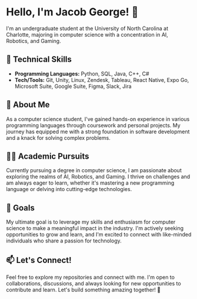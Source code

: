 # Hello, I'm Jacob George! 👋

I'm an undergraduate student at the University of North Carolina at Charlotte, majoring in computer science with a concentration in AI, Robotics, and Gaming.

## 🚀 Technical Skills
- **Programming Languages:** Python, SQL, Java, C++, C#
- **Tech/Tools:** Git, Unity, Linux, Zendesk, Tableau, React Native, Expo Go, Microsoft Suite, Google Suite, Figma, Slack, Jira

## 🌱 About Me
As a computer science student, I've gained hands-on experience in various programming languages through coursework and personal projects. My journey has equipped me with a strong foundation in software development and a knack for solving complex problems.

## 👨‍💻 Academic Pursuits
Currently pursuing a degree in computer science, I am passionate about exploring the realms of AI, Robotics, and Gaming. I thrive on challenges and am always eager to learn, whether it's mastering a new programming language or delving into cutting-edge technologies.

## 🚀 Goals
My ultimate goal is to leverage my skills and enthusiasm for computer science to make a meaningful impact in the industry. I'm actively seeking opportunities to grow and learn, and I'm excited to connect with like-minded individuals who share a passion for technology.

## 📫 Let's Connect!
Feel free to explore my repositories and connect with me. I'm open to collaborations, discussions, and always looking for new opportunities to contribute and learn. Let's build something amazing together! 🌟

